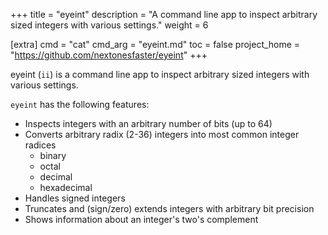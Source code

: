 +++
title = "eyeint"
description = "A command line app to inspect arbitrary sized integers with various settings."
weight = 6

[extra]
cmd = "cat"
cmd_arg = "eyeint.md"
toc = false
project_home = "https://github.com/nextonesfaster/eyeint"
+++

eyeint (`ii`) is a command line app to inspect arbitrary sized integers with various settings.

`eyeint` has the following features:

- Inspects integers with an arbitrary number of bits (up to 64)
- Converts arbitrary radix (2-36) integers into most common integer radices
  - binary
  - octal
  - decimal
  - hexadecimal
- Handles signed integers
- Truncates and (sign/zero) extends integers with arbitrary bit precision
- Shows information about an integer's two's complement
